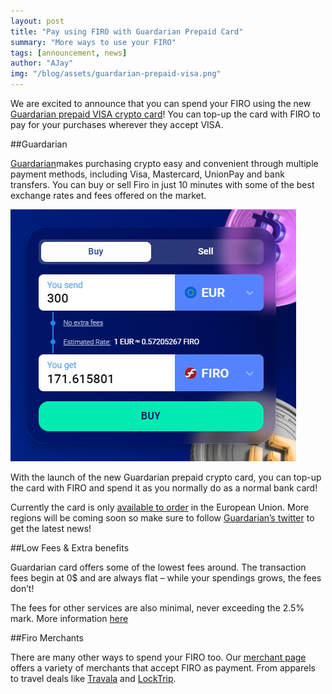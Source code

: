 ```yaml
---
layout: post
title: "Pay using FIRO with Guardarian Prepaid Card"
summary: "More ways to use your FIRO"
tags: [announcement, news]
author: "AJay"
img: "/blog/assets/guardarian-prepaid-visa.png"
---
```


We are excited to announce that you can spend your FIRO using the new [Guardarian prepaid VISA crypto card](https://guardarian.com/crypto-card)! You can top-up the card with FIRO to pay for your purchases wherever they accept VISA.

##Guardarian

[Guardarian](https://guardarian.com/)makes purchasing crypto easy and convenient through multiple payment methods, including Visa, Mastercard, UnionPay and bank transfers. You can buy or sell Firo in just 10 minutes with some of the best exchange rates and fees offered on the market.

![](/blog/assets/guardarian/guardarian-firo-swap.png)

With the launch of the new Guardarian prepaid crypto card, you can top-up the card with FIRO and spend it as you normally do as a normal bank card! 

Currently the card is only [available to order](https://guardarian.com/crypto-card) in the European Union. More regions will be coming soon so make sure to follow [Guardarian’s twitter](https://twitter.com/Guardarian_com) to get the latest news!

##Low Fees & Extra benefits

Guardarian card offers some of the lowest fees around. The transaction fees begin at 0$ and are always flat – while your spendings grows, the fees don’t!

The fees for other services are also minimal, never exceeding the 2.5% mark.
More information [here](https://guardarian.com/blog/guardarian-crypto-card-is-here/)

##Firo Merchants

There are many other ways to spend your FIRO too. Our [merchant page](https://firo.org/community/merchants/) offers a variety of merchants that accept FIRO as payment. From apparels to travel deals like [Travala](https://www.travala.com/) and [LockTrip](https://locktrip.com/). 
